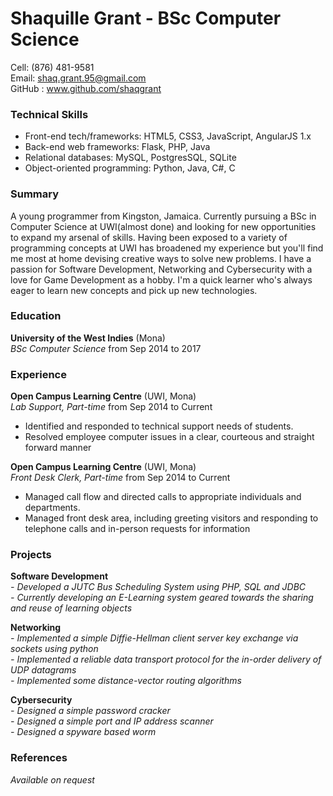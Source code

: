 # Shaquille Grant - BSc Computer Science
Cell:  (876) 481-9581  
Email: shaq.grant.95@gmail.com     
GitHub : www.github.com/shaqgrant

### Technical Skills
* Front-end tech/frameworks: HTML5, CSS3, JavaScript, AngularJS 1.x
* Back-end web frameworks: Flask, PHP, Java
* Relational databases: MySQL, PostgresSQL, SQLite
* Object-oriented programming: Python, Java, C\#, C

### Summary
A young programmer from Kingston, Jamaica. Currently pursuing a BSc in Computer Science at UWI(almost done) and looking for new opportunities to expand my arsenal of skills. Having been exposed to a variety of programming concepts at UWI has broadened my experience but you'll find me most at home devising creative ways to solve new problems. I have a passion for Software Development, Networking and Cybersecurity with a love for Game Development as a hobby. I'm a quick learner who's always eager to learn new concepts and pick up new technologies.

### Education
**University of the West Indies** (Mona)  
*BSc Computer Science* from Sep 2014 to 2017

### Experience
**Open Campus Learning Centre** (UWI, Mona)  
*Lab Support, Part-time* from Sep 2014 to Current
* Identified and responded to technical support needs of students.
* Resolved employee computer issues in a clear, courteous and straight forward manner

**Open Campus Learning Centre** (UWI, Mona)  
*Front Desk Clerk, Part-time* from Sep 2014 to Current
* Managed call flow and directed calls to appropriate individuals and departments.
* Managed front desk area, including greeting visitors and responding to telephone calls and in-person requests for information

### Projects
**Software Development**  
*- Developed a JUTC Bus Scheduling System using PHP, SQL and JDBC*  
*- Currently developing an E-Learning system geared towards the sharing and reuse of learning objects*

**Networking**  
*- Implemented a simple Diffie-Hellman client server key exchange via sockets using python*  
*- Implemented a reliable data transport protocol for the in-order delivery of UDP datagrams*  
*- Implemented some distance-vector routing algorithms*

**Cybersecurity**  
*- Designed a simple password cracker*  
*- Designed a simple port and IP address scanner*  
*- Designed a spyware based worm*



### References
*Available on request*

